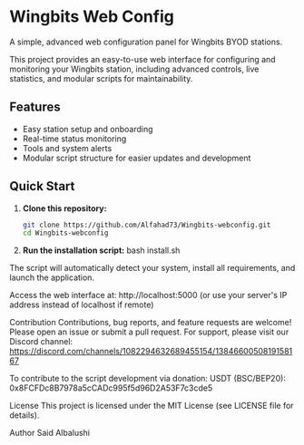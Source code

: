 # Wingbits Web Config

A simple, advanced web configuration panel for Wingbits BYOD stations.

This project provides an easy-to-use web interface for configuring and monitoring your Wingbits station, including advanced controls, live statistics, and modular scripts for maintainability.

## Features

- Easy station setup and onboarding
- Real-time status monitoring
- Tools and system alerts
- Modular script structure for easier updates and development

## Quick Start

1. **Clone this repository:**
   ```bash
   git clone https://github.com/Alfahad73/Wingbits-webconfig.git
   cd Wingbits-webconfig

2. **Run the installation script:**
   bash install.sh
   
The script will automatically detect your system, install all requirements, and launch the application.

Access the web interface at: http://localhost:5000
(or use your server's IP address instead of localhost if remote)

Contribution
Contributions, bug reports, and feature requests are welcome!
Please open an issue or submit a pull request.
For support, please visit our Discord channel:
https://discord.com/channels/1082294632689455154/1384660050819158167

To contribute to the script development via donation:
USDT (BSC/BEP20): 0x8FCFDc8B7978a5cCADc995f5d96D2A53F7c3cde5


License
This project is licensed under the MIT License (see LICENSE file for details).

Author
Said Albalushi
